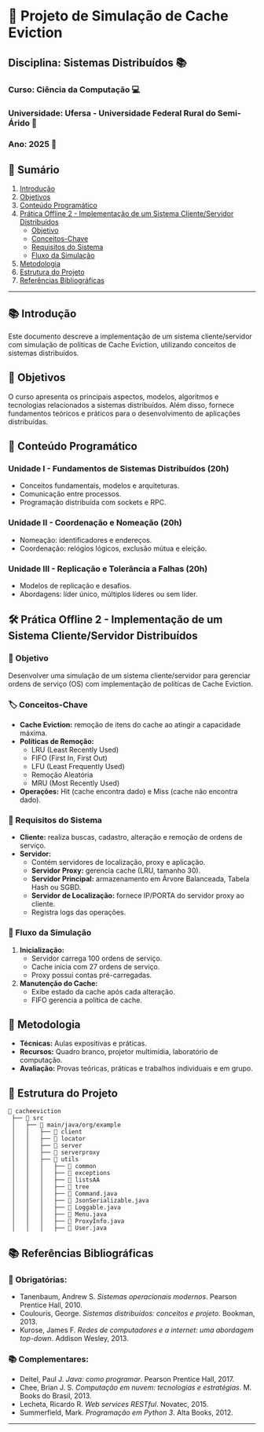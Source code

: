 # 💾 Projeto de Simulação de Cache Eviction

## Disciplina: Sistemas Distribuídos 📚
### Curso: Ciência da Computação 💻
### Universidade: Ufersa - Universidade Federal Rural do Semi-Árido 🌱
### Ano: 2025 📅

## 📖 Sumário
1. [Introdução](#introducao)
2. [Objetivos](#objetivos)
3. [Conteúdo Programático](#conteudo-programatico)
4. [Prática Offline 2 - Implementação de um Sistema Cliente/Servidor Distribuídos](#pratica-offline-2)
   - [Objetivo](#objetivo)
   - [Conceitos-Chave](#conceitos-chave)
   - [Requisitos do Sistema](#requisitos-do-sistema)
   - [Fluxo da Simulação](#fluxo-da-simulacao)
5. [Metodologia](#metodologia)
6. [Estrutura do Projeto](#estrutura-do-projeto)
7. [Referências Bibliográficas](#referencias-bibliograficas)

---

## 📚 Introdução <a id="introducao"></a>
Este documento descreve a implementação de um sistema cliente/servidor com simulação de políticas de Cache Eviction, utilizando conceitos de sistemas distribuídos.

## 🎯 Objetivos <a id="objetivos"></a>
O curso apresenta os principais aspectos, modelos, algoritmos e tecnologias relacionados a sistemas distribuídos. Além disso, fornece fundamentos teóricos e práticos para o desenvolvimento de aplicações distribuídas.

## 📌 Conteúdo Programático <a id="conteudo-programatico"></a>

### Unidade I - Fundamentos de Sistemas Distribuídos (20h)
- Conceitos fundamentais, modelos e arquiteturas.
- Comunicação entre processos.
- Programação distribuída com sockets e RPC.

### Unidade II - Coordenação e Nomeação (20h)
- Nomeação: identificadores e endereços.
- Coordenação: relógios lógicos, exclusão mútua e eleição.

### Unidade III - Replicação e Tolerância a Falhas (20h)
- Modelos de replicação e desafios.
- Abordagens: líder único, múltiplos líderes ou sem líder.

## 🛠️ Prática Offline 2 - Implementação de um Sistema Cliente/Servidor Distribuídos <a id="pratica-offline-2"></a>

### 🎯 Objetivo <a id="objetivo"></a>
Desenvolver uma simulação de um sistema cliente/servidor para gerenciar ordens de serviço (OS) com implementação de políticas de Cache Eviction.

### 🏷️ Conceitos-Chave <a id="conceitos-chave"></a>
- **Cache Eviction:** remoção de itens do cache ao atingir a capacidade máxima.
- **Políticas de Remoção:**
  - LRU (Least Recently Used)
  - FIFO (First In, First Out)
  - LFU (Least Frequently Used)
  - Remoção Aleatória
  - MRU (Most Recently Used)
- **Operações:** Hit (cache encontra dado) e Miss (cache não encontra dado).

### 📜 Requisitos do Sistema <a id="requisitos-do-sistema"></a>
- **Cliente:** realiza buscas, cadastro, alteração e remoção de ordens de serviço.
- **Servidor:**
  - Contém servidores de localização, proxy e aplicação.
  - **Servidor Proxy:** gerencia cache (LRU, tamanho 30).
  - **Servidor Principal:** armazenamento em Árvore Balanceada, Tabela Hash ou SGBD.
  - **Servidor de Localização:** fornece IP/PORTA do servidor proxy ao cliente.
  - Registra logs das operações.

### 🔄 Fluxo da Simulação <a id="fluxo-da-simulacao"></a>
1. **Inicialização:**
   - Servidor carrega 100 ordens de serviço.
   - Cache inicia com 27 ordens de serviço.
   - Proxy possui contas pré-carregadas.
2. **Manutenção do Cache:**
   - Exibe estado da cache após cada alteração.
   - FIFO gerencia a política de cache.

## 🏫 Metodologia <a id="metodologia"></a>
- **Técnicas:** Aulas expositivas e práticas.
- **Recursos:** Quadro branco, projetor multimídia, laboratório de computação.
- **Avaliação:** Provas teóricas, práticas e trabalhos individuais e em grupo.

## 📂 Estrutura do Projeto <a id="estrutura-do-projeto"></a>

```
📁 cacheeviction
 ├── 📁 src
 │   ├── 📁 main/java/org/example
 │   │   ├── 📁 client
 │   │   ├── 📁 locator
 │   │   ├── 📁 server
 │   │   ├── 📁 serverproxy
 │   │   ├── 📁 utils
 │   │   │   ├── 📁 common
 │   │   │   ├── 📁 exceptions
 │   │   │   ├── 📁 listsAA
 │   │   │   ├── 📁 tree
 │   │   │   ├── 📄 Command.java
 │   │   │   ├── 📄 JsonSerializable.java
 │   │   │   ├── 📄 Loggable.java
 │   │   │   ├── 📄 Menu.java
 │   │   │   ├── 📄 ProxyInfo.java
 │   │   │   ├── 📄 User.java
```

## 📚 Referências Bibliográficas <a id="referencias-bibliograficas"></a>

### 📖 Obrigatórias:
- Tanenbaum, Andrew S. *Sistemas operacionais modernos*. Pearson Prentice Hall, 2010.
- Coulouris, George. *Sistemas distribuídos: conceitos e projeto*. Bookman, 2013.
- Kurose, James F. *Redes de computadores e a internet: uma abordagem top-down*. Addison Wesley, 2013.

### 📚 Complementares:
- Deitel, Paul J. *Java: como programar*. Pearson Prentice Hall, 2017.
- Chee, Brian J. S. *Computação em nuvem: tecnologias e estratégias*. M. Books do Brasil, 2013.
- Lecheta, Ricardo R. *Web services RESTful*. Novatec, 2015.
- Summerfield, Mark. *Programação em Python 3*. Alta Books, 2012.
---

